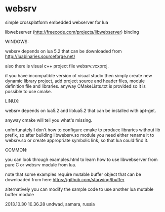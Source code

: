 websrv
=====
simple crossplatform embedded webserver for lua

libwebserver (http://freecode.com/projects/libwebserver) binding

WINDOWS:

websrv depends on lua 5.2 that can be downloaded from http://luabinaries.sourceforge.net/

also there is visual c++ project file websrv.vcxproj.

if you have incompatible version of visual studio then simply create new dynamic library project, 
add project source and header files, module definition file and libraries.
anyway CMakeLists.txt is provided so it is possible to use cmake.

LINUX:

websrv depends on lua5.2 and liblua5.2 that can be installed with apt-get.

anyway cmake will tell you what's missing.

unfortunately I don't how to configure cmake to produce libraries without lib prefix,
so after building libwebsrv.so module you need either rename it to websrv.so or create appropriate symbolic link,
so that lua could find it. 

COMMON:

you can look through examples.html to learn how to use libwebserver from pure C or websrv module from lua.

note that some examples require mutable buffer object that can be downloaded from here https://github.com/starwing/lbuffer

alternatively you can modify the sample code to use another lua mutable buffer module
 
2013.10.30 10.36.28 undwad, samara, russia